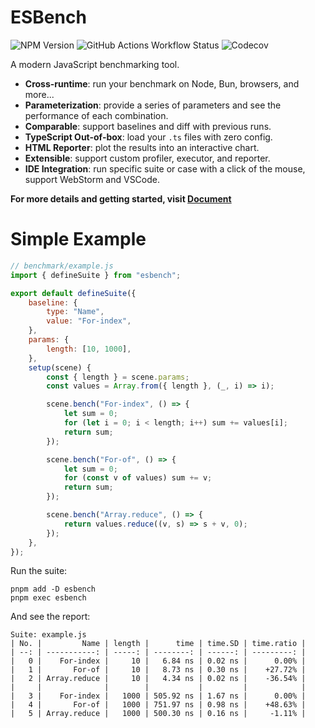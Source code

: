 # ESBench

![NPM Version](https://img.shields.io/npm/v/esbench?style=flat-square)
![GitHub Actions Workflow Status](https://img.shields.io/github/actions/workflow/status/ESBenchmark/ESBench/test.yml?style=flat-square)
![Codecov](https://img.shields.io/codecov/c/gh/ESBenchmark/ESBench?style=flat-square)

A modern JavaScript benchmarking tool.

- **Cross-runtime**: run your benchmark on Node, Bun, browsers, and more...
- **Parameterization**: provide a series of parameters and see the performance of each combination.
- **Comparable**: support baselines and diff with previous runs.
- **TypeScript Out-of-box**: load your `.ts` files with zero config.
- **HTML Reporter**: plot the results into an interactive chart.
- **Extensible**: support custom profiler, executor, and reporter.
- **IDE Integration**: run specific suite or case with a click of the mouse, support WebStorm and VSCode.

**For more details and getting started, visit [Document](https://esbench.vercel.app)**

# Simple Example

```javascript
// benchmark/example.js
import { defineSuite } from "esbench";

export default defineSuite({
    baseline: {
        type: "Name",
        value: "For-index",
    },
    params: {
        length: [10, 1000],
    },
    setup(scene) {
        const { length } = scene.params;
        const values = Array.from({ length }, (_, i) => i);

        scene.bench("For-index", () => {
            let sum = 0;
            for (let i = 0; i < length; i++) sum += values[i];
            return sum;
        });

        scene.bench("For-of", () => {
            let sum = 0;
            for (const v of values) sum += v;
            return sum;
        });

        scene.bench("Array.reduce", () => {
            return values.reduce((v, s) => s + v, 0);
        });
    },
});
```

Run the suite:

```shell
pnpm add -D esbench
pnpm exec esbench
```

And see the report:

```text
Suite: example.js
| No. |         Name | length |      time | time.SD | time.ratio |
| --: | -----------: | -----: | --------: | ------: | ---------: |
|   0 |    For-index |     10 |   6.84 ns | 0.02 ns |      0.00% |
|   1 |       For-of |     10 |   8.73 ns | 0.30 ns |    +27.72% |
|   2 | Array.reduce |     10 |   4.34 ns | 0.02 ns |    -36.54% |
|     |              |        |           |         |            |
|   3 |    For-index |   1000 | 505.92 ns | 1.67 ns |      0.00% |
|   4 |       For-of |   1000 | 751.97 ns | 0.98 ns |    +48.63% |
|   5 | Array.reduce |   1000 | 500.30 ns | 0.16 ns |     -1.11% |
```

